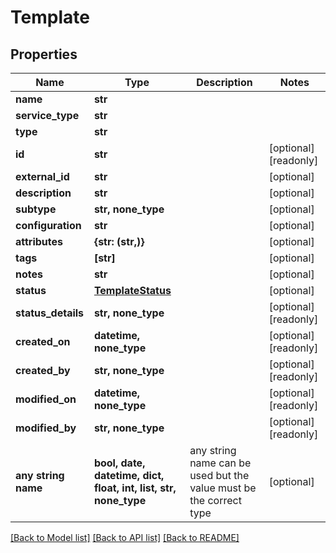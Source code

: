 # Template


## Properties
Name | Type | Description | Notes
------------ | ------------- | ------------- | -------------
**name** | **str** |  | 
**service_type** | **str** |  | 
**type** | **str** |  | 
**id** | **str** |  | [optional] [readonly] 
**external_id** | **str** |  | [optional] 
**description** | **str** |  | [optional] 
**subtype** | **str, none_type** |  | [optional] 
**configuration** | **str** |  | [optional] 
**attributes** | **{str: (str,)}** |  | [optional] 
**tags** | **[str]** |  | [optional] 
**notes** | **str** |  | [optional] 
**status** | [**TemplateStatus**](TemplateStatus.md) |  | [optional] 
**status_details** | **str, none_type** |  | [optional] [readonly] 
**created_on** | **datetime, none_type** |  | [optional] [readonly] 
**created_by** | **str, none_type** |  | [optional] [readonly] 
**modified_on** | **datetime, none_type** |  | [optional] [readonly] 
**modified_by** | **str, none_type** |  | [optional] [readonly] 
**any string name** | **bool, date, datetime, dict, float, int, list, str, none_type** | any string name can be used but the value must be the correct type | [optional]

[[Back to Model list]](../README.md#documentation-for-models) [[Back to API list]](../README.md#documentation-for-api-endpoints) [[Back to README]](../README.md)


